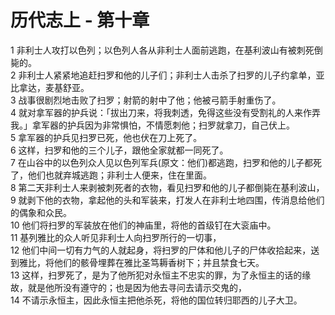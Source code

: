 # 历代志上 - 第十章
  
 1 非利士人攻打以色列；以色列人各从非利士人面前逃跑，在基利波山有被刺死倒毙的。  
 2 非利士人紧紧地追赶扫罗和他的儿子们；非利士人击杀了扫罗的儿子约拿单，亚比拿达，麦基舒亚。  
 3 战事很剧烈地击败了扫罗；射箭的射中了他；他被弓箭手射重伤了。  
 4 就对拿军器的护兵说：「拔出刀来，将我刺透，免得这些没有受割礼的人来作弄我。」拿军器的护兵因为非常惧怕，不情愿刺他；扫罗就拿刀，自己伏上。  
 5 拿军器的护兵见扫罗已死，他也伏在刀上死了。  
 6 这样，扫罗和他的三个儿子，跟他全家就都一同死了。  
 7 在山谷中的以色列众人见以色列军兵(原文：他们)都逃跑，扫罗和他的儿子都死了，他们也就弃城逃跑；非利士人便来，住在里面。  
 8 第二天非利士人来剥被刺死者的衣物，看见扫罗和他的儿子都倒毙在基利波山，  
 9 就剥下他的衣物，拿起他的头和军装来，打发人在非利士地四围，传消息给他们的偶象和众民。  
 10 他们将扫罗的军装放在他们的神庙里，将他的首级钉在大衮庙中。  
 11 基列雅比的众人听见非利士人向扫罗所行的一切事，  
 12 他们中间一切有力气的人就起身，将扫罗的尸体和他儿子的尸体收拾起来，送到雅比，将他们的骸骨埋葬在雅比圣笃耨香树下；并且禁食七天。  
 13 这样，扫罗死了，是为了他所犯对永恒主不忠实的罪，为了永恒主的话的缘故，就是他所没有遵守的；也是因为他去寻问去请示交鬼的，  
 14 不请示永恒主，因此永恒主把他杀死，将他的国位转归耶西的儿子大卫。